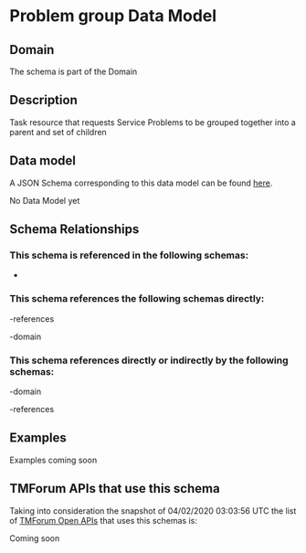 # Problem group Data Model

## Domain

The  schema is part of the  Domain

## Description

Task resource that requests Service Problems to be grouped together into a parent and set of children

## Data model

A JSON Schema corresponding to this data model can be found
[here](https://github.com/tmforum-rand/schemas/blob/candidates/Service/ProblemGroup.schema.json).

No Data Model yet

## Schema Relationships

### This schema is referenced in the following schemas:

-

### This schema references the following schemas directly:

-references

-domain

### This schema references directly or indirectly by the following schemas:

-domain

-references



## Examples

Examples coming soon

## TMForum APIs that use this schema

Taking into consideration the snapshot of 04/02/2020 03:03:56 UTC the list of [TMForum Open APIs](https://www.tmforum.org/open-apis/) that uses this schemas is:

Coming soon